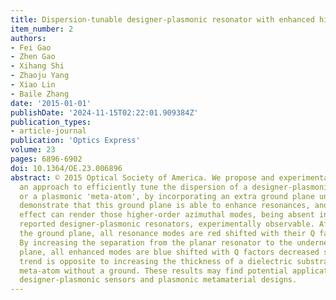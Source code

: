 ```yaml
---
title: Dispersion-tunable designer-plasmonic resonator with enhanced high-order resonances
item_number: 2
authors:
- Fei Gao
- Zhen Gao
- Xihang Shi
- Zhaoju Yang
- Xiao Lin
- Baile Zhang
date: '2015-01-01'
publishDate: '2024-11-15T02:22:01.909384Z'
publication_types:
- article-journal
publication: 'Optics Express'
volume: 23 
pages: 6896-6902
doi: 10.1364/OE.23.006896
abstract: © 2015 Optical Society of America. We propose and experimentally demonstrate
  an approach to efficiently tune the dispersion of a designer-plasmonic resonator,
  or a plasmonic 'meta-atom', by incorporating an extra ground plane underneath. We
  demonstrate that this ground plane is able to enhance resonances, and the enhancing
  effect can render those higher-order azimuthal modes, being absent in previously
  reported designer-plasmonic resonators, experimentally observable. After incorporating
  the ground plane, all resonance modes are red shifted with their Q factors enhanced.
  By increasing the separation from the planar resonator to the underneath ground
  plane, all enhanced modes are blue shifted with Q factors decreased slightly, whose
  trend is opposite to increasing the thickness of a dielectric substrate of a common
  meta-atom without a ground. These results may find potential applications in tunable
  designer-plasmonic sensors and plasmonic metamaterial designs.
---
```

